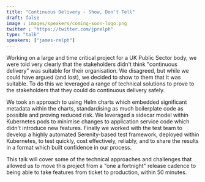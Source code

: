 ```yaml
---
title: "Continuous Delivery - Show, Don't Tell"
draft: false
image : images/speakers/coming-soon-logo.png
twitter : "https://twitter.com/jprelph"
type: "talk"
speakers: ["james-relph"]
---
```


Working on a large and time critical project for a UK Public Sector body, we were told very clearly that the stakeholders didn't think "continuous delivery" was suitable for their organisation. We disagreed, but while we could have argued (and lost), we decided to show to them that it was suitable. To do this we leveraged a range of technical solutions to prove to the stakeholders that they could do continuous delivery safely. 

We took an approach to using Helm charts which embedded significant metadata within the charts, standardising as much boilerplate code as possible and proving reduced risk. We leveraged a sidecar model within Kubernetes pods to minimise changes to application service code which didn't introduce new features. Finally we worked with the test team to develop a highly automated Serenity-based test framework, deployed within Kubernetes, to test quickly, cost effectively, reliably, and to share the results in a format which built confidence in our process. 

This talk will cover some of the technical approaches and challenges that allowed us to move this project from a "one a fortnight" release cadence to being able to take features from ticket to production, within 50 minutes.
